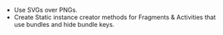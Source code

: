 - Use SVGs over PNGs.
- Create Static instance creator methods for Fragments & Activities that use bundles and hide bundle keys.
